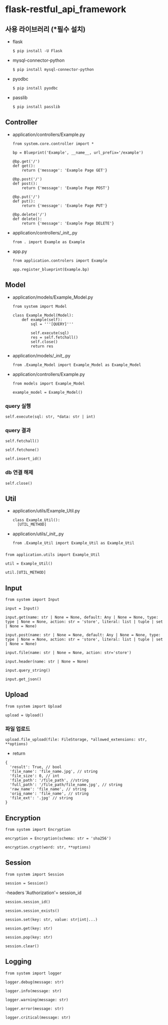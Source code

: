 # flask-restful_api_framework

## 사용 라이브러리 (*필수 설치)
* flask
  ```
  $ pip install -U Flask
  ```
* mysql-connector-python
  ```
  $ pip install mysql-connector-python
  ```
* pyodbc
  ```
  $ pip install pyodbc
  ```
* passlib
  ```
  $ pip install passlib
  ```

## Controller
* application/controllers/Example.py
  ```
  from system.core.controller import *

  bp = Blueprint('Example', __name__, url_prefix='/example')

  @bp.get('/')
  def get():
      return {'message': 'Example Page GET'}

  @bp.post('/')
  def post():
      return {'message': 'Example Page POST'}

  @bp.put('/')
  def put():
      return {'message': 'Example Page PUT'}

  @bp.delete('/')
  def delete():
      return {'message': 'Example Page DELETE'}
  ```
* application/controllers/\__init__.py
  ```
  from . import Example as Example
  ```
* app.py
  ```
  from application.controlers import Example

  app.register_blueprint(Example.bp)
  ```

## Model
* application/models/Example_Model.py
  ```
  from system import Model

  class Example_Model(Model):
      def example(self):
          sql = '''[QUERY]'''

          self.execute(sql)
          res = self.fetchall()
          self.close()
          return res
  ```
* application/models/\__init__.py
  ```
  from .Example_Model import Example_Model as Example_Model
  ```
* application/controllers/Example.py
  ```
  from models import Example_Model

  example_model = Example_Model()
  ```
### query 실행
  ```
  self.execute(sql: str, *data: str | int)
  ```
### query 결과
  ```
  self.fetchall()
  ```
  ```
  self.fetchone()
  ```
  ```
  self.insert_id()
  ```
### db 연결 해제
  ```
  self.close()
  ```

## Util
* application/utils/Example_Util.py
  ```
  class Example_Util():
    [UTIL_METHOD]
  ```
* application/utils/\__init__.py
  ```
  from .Example_Util import Example_Util as Example_Util
  ```
###
  ```
  from application.utils import Example_Util

  util = Example_Util()
  ```
  ```
  util.[UTIL_METHOD]
  ```

## Input
  ```
  from system import Input

  input = Input()
  ```
  ```
  input.get(name: str | None = None, default: Any | None = None, type: type | None = None, action: str = 'store', literal: list | tuple | set | None = None)
  ```
  ```
  input.post(name: str | None = None, default: Any | None = None, type: type | None = None, action: str = 'store', literal: list | tuple | set | None = None)
  ```
  ```
  input.file(name: str | None = None, action: str='store')
  ```
  ```
  input.header(name: str | None = None)
  ```
  ```
  input.query_string()
  ```
  ```
  input.get_json()
  ```

## Upload
  ```
  from system import Upload

  upload = Upload()
  ```
### 파일 업로드
  ```
  upload.file_upload(file: FileStorage, *allowed_extensions: str, **options)
  ```
  * return
  ```
  {
    'result': True, // bool
    'file_name': 'file_name.jpg', // string
    'file_size': 0, // int
    'file_path': '/file_path', //string
    'full_path': '/file_path/file_name.jpg', // string
    'raw_name': 'file_name', // string
    'orig_name': 'file_name', // string
    'file_ext': '.jpg' // string
  }
  ```

## Encryption
  ```
  from system import Encryption

  encryption = Encryption(schema: str = 'sha256')
  ```
  ```
  encryption.crypt(word: str, **options)
  ```

## Session
  ```
  from system import Session

  session = Session()
  ```
  -headers 'Authorization'= session_id
  ```
  session.session_id()
  ```
  ```
  session.session_exists()
  ```
  ```
  session.set(key: str, value: str|int|...)
  ```
  ```
  session.get(key: str)
  ```
  ```
  session.pop(key: str)
  ```
  ```
  session.clear()
  ```

## Logging
  ```
  from system import logger
  ```
  ```
  logger.debug(message: str)
  ```
  ```
  logger.info(message: str)
  ```
  ```
  logger.warning(message: str)
  ```
  ```
  logger.error(message: str)
  ```
  ```
  logger.critical(message: str)
  ```